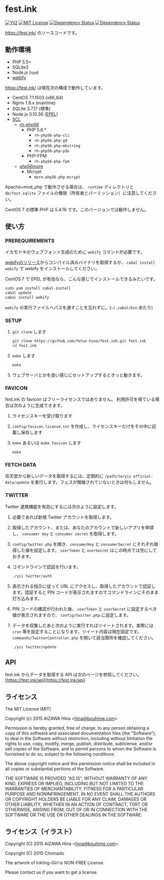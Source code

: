 fest.ink
========

[![Yii2](https://img.shields.io/badge/Powered_by-Yii_Framework-green.svg?style=flat)](http://www.yiiframework.com/)
[![MIT License](https://img.shields.io/github/license/fetus-hina/fest.ink.svg)](https://github.com/fetus-hina/fest.ink/blob/master/LICENSE)
[![Dependency Status](https://www.versioneye.com/user/projects/55d469e7265ff60022000dc9/badge.svg?style=flat)](https://www.versioneye.com/user/projects/55d469e7265ff60022000dc9)
[![Dependency Status](https://www.versioneye.com/user/projects/55d469e9265ff6001a000e50/badge.svg?style=flat)](https://www.versioneye.com/user/projects/55d469e9265ff6001a000e50)

https://fest.ink/ のソースコードです。

動作環境
--------

* PHP 5.5+
* SQLite3
* Node.js (`npm`)
* [webify](https://github.com/ananthakumaran/webify)

https://fest.ink/ は現在次の構成で動作しています。

* CentOS 7.1.1503 (x86_64)
* Nginx 1.9.x (mainline)
* SQLite 3.7.17 (標準)
* Node.js 0.10.36 ([EPEL](https://fedoraproject.org/wiki/EPEL))
* [SCL](https://www.softwarecollections.org/)
    - [rh-php56](https://www.softwarecollections.org/en/scls/rhscl/rh-php56/)
        - PHP 5.6.*
            - `rh-php56-php-cli`
            - `rh-php56-php-gd`
            - `rh-php56-php-mbstring`
            - `rh-php56-php-pdo`
        - PHP-FPM
            - `rh-php56-php-fpm`
    - [php56more](https://www.softwarecollections.org/en/scls/remi/php56more/)
        - Mcrypt
            - `more-php56-php-mcrypt`

Apache+mod_php で動作させる場合は、 `runtime` ディレクトリと `db/fest.sqlite` ファイルの権限（所有者とパーミッション）に注意してください。

CentOS 7 の標準 PHP は 5.4.16 です。このバージョンでは動作しません。


使い方
------

### PREREQUIREMENTS ###

イカモドキのウェブフォント生成のために `webify` コマンドが必要です。

[webifyのリリース](https://github.com/ananthakumaran/webify/releases)からコンパイル済みバイナリを取得するか、
`cabal install webify` で webify をインストールしてください。

CentOS 7 で EPEL が有効なら、こんな感じでインストールできるみたいです。

```sh
sudo yum install cabal-install
cabal update
cabal install webify
```

`webify` の実行ファイルへパスを通すことを忘れずに。(`~/.cabal/bin` あたり)

### SETUP ###

1. `git clone` します

    ```sh
    git clone https://github.com/fetus-hina/fest.ink.git fest.ink
    cd fest.ink
    ```

2. `make` します

    ```sh
    make
    ```

3. ウェブサーバとかを良い感じにセットアップするときっと動きます。

### FAVICON ###

fest.ink の favicon はフリーライセンスではありません。
利用許可を得ている場合は次のように生成できます。

1. ライセンスキーを受け取ります

2. `config/favicon.license.txt` を作成し、ライセンスキーだけをその中に記載し保存します

3. `make` あるいは `make favicon` します

    ```sh
    make
    ```

### FETCH DATA ###

任天堂から新しいデータを取得するには、定期的に `/path/to/yii official-data/update` を実行します。フェスが開催されていないときは何もしません。


### TWITTER ###

Twitter 連携機能を有効にするには次のように設定します。

1. 必要であれば新規 Twitter アカウントを取得します。
2. 取得したアカウント、または、あなたのアカウントで新しいアプリを申請し、 `consumer key` と `consumer secret` を取得します。
3. `config/twitter.php` を開き、`consumerKey` と `consumerSecret` にそれぞれ取得した値を設定します。 `userToken` と `userSecret` はこの時点では空にしておきます。
4. コマンドラインで認証を行います。

    ```sh
    ./yii twitter/auth
    ```

5. 表示される指示に従って URL にアクセスし、取得したアカウントで認証します。認証すると PIN コードが表示されますのでコマンドラインにそのまま打ち込みます。
6. PIN コードの確認が行われた後、 `userToken` と `userSecret` に設定するべき値が表示されますので、 `config/twitter.php` に設定します。
7. データを収集したあと次のように実行すればツイートされます。実際には `cron` 等を設定することになります。ツイート内容は現在固定です。 `commands/TwitterController.php` を開いて該当箇所を確認してください。

    ```sh
    ./yii twitter/update
    ```


API
---

fest.ink からデータを取得する API は次のページを参照してください。
[https://fest.ink/api](https://fest.ink/api)


ライセンス
----------

The MIT License (MIT)

Copyright (c) 2015 AIZAWA Hina \<hina@bouhime.com\>

Permission is hereby granted, free of charge, to any person obtaining a copy
of this software and associated documentation files (the "Software"), to deal
in the Software without restriction, including without limitation the rights
to use, copy, modify, merge, publish, distribute, sublicense, and/or sell
copies of the Software, and to permit persons to whom the Software is
furnished to do so, subject to the following conditions:

The above copyright notice and this permission notice shall be included in all
copies or substantial portions of the Software.

THE SOFTWARE IS PROVIDED "AS IS", WITHOUT WARRANTY OF ANY KIND, EXPRESS OR
IMPLIED, INCLUDING BUT NOT LIMITED TO THE WARRANTIES OF MERCHANTABILITY,
FITNESS FOR A PARTICULAR PURPOSE AND NONINFRINGEMENT. IN NO EVENT SHALL THE
AUTHORS OR COPYRIGHT HOLDERS BE LIABLE FOR ANY CLAIM, DAMAGES OR OTHER
LIABILITY, WHETHER IN AN ACTION OF CONTRACT, TORT OR OTHERWISE, ARISING FROM,
OUT OF OR IN CONNECTION WITH THE SOFTWARE OR THE USE OR OTHER DEALINGS IN THE
SOFTWARE.


ライセンス（イラスト）
----------------------

Copyright (C) 2015 AIZAWA Hina \<hina@bouhime.com\>

Copyright (C) 2015 Chomado

The artwork of Inkling-Girl is NON-FREE License.

Please contact us if you want to get a license.
